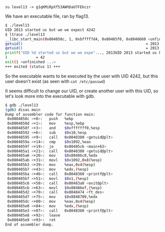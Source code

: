 `su level13 -> g1qKMiRpXf53AWhDaU7FEkczr`

We have an executable file, ran by flag13.

```bash
$ ./level13 
UID 2013 started us but we we expect 4242
$ ltrace ./level13 
__libc_start_main(0x804858c, 1, 0xbffff7d4, 0x80485f0, 0x8048660 <unfinished ...>
getuid()                                                        = 2013
getuid()                                                        = 2013
printf("UID %d started us but we we expe"..., 2013UID 2013 started us but we we expect 4242
)             = 42
exit(1 <unfinished ...>
+++ exited (status 1) +++
```

So the executable wants to be executed by the user with UID 4242, but this user doesn't exist (as seen with `cat /etc/passwd`)

It seems difficult to change our UID, or create another user with this UID, so let's look more into the executable with gdb.

```bash
$ gdb ./level13 
(gdb) disas main
Dump of assembler code for function main:
 0x0804858c <+0>:	push   %ebp
 0x0804858d <+1>:	mov    %esp,%ebp
 0x0804858f <+3>:	and    $0xfffffff0,%esp
 0x08048592 <+6>:	sub    $0x10,%esp
 0x08048595 <+9>:	call   0x8048380 <getuid@plt>
 0x0804859a <+14>:	cmp    $0x1092,%eax
 0x0804859f <+19>:	je     0x80485cb <main+63>
 0x080485a1 <+21>:	call   0x8048380 <getuid@plt>
 0x080485a6 <+26>:	mov    $0x80486c8,%edx
 0x080485ab <+31>:	movl   $0x1092,0x8(%esp)
 0x080485b3 <+39>:	mov    %eax,0x4(%esp)
 0x080485b7 <+43>:	mov    %edx,(%esp)
 0x080485ba <+46>:	call   0x8048360 <printf@plt>
 0x080485bf <+51>:	movl   $0x1,(%esp)
 0x080485c6 <+58>:	call   0x80483a0 <exit@plt>
 0x080485cb <+63>:	movl   $0x80486ef,(%esp)
 0x080485d2 <+70>:	call   0x8048474 <ft_des>
 0x080485d7 <+75>:	mov    $0x8048709,%edx
 0x080485dc <+80>:	mov    %eax,0x4(%esp)
 0x080485e0 <+84>:	mov    %edx,(%esp)
 0x080485e3 <+87>:	call   0x8048360 <printf@plt>
 0x080485e8 <+92>:	leave  
 0x080485e9 <+93>:	ret    
End of assembler dump.

```